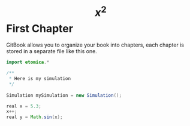 # $$x^2$$ First Chapter

GitBook allows you to organize your book into chapters, each chapter is stored in a separate file like this one.



```java
import etomica.*

/**
 * Here is my simulation
 */
 
Simulation mySimulation = new Simulation();

real x = 5.3;
x++;
real y = Math.sin(x);
```




